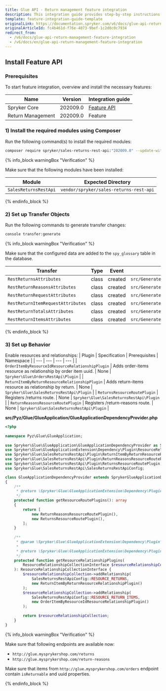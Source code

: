 ```yaml
---
title: Glue API - Return management feature integration
description: This integration guide provides step-by-step instructions on integrating Glue API - Return Management feature into your project.
template: feature-integration-guide-template
originalLink: https://documentation.spryker.com/v6/docs/glue-api-return-management-feature-integration
originalArticleId: fc4b461d-f76e-4873-9bef-1c2d0c0c7934
redirect_from:
  - /v6/docs/glue-api-return-management-feature-integration
  - /v6/docs/en/glue-api-return-management-feature-integration
---
```


## Install Feature API

### Prerequisites
To start feature integration, overview and install the necessary features:

| Name | Version | Integration guide |
| --- | --- | --- |
| Spryker Core | 202009.0 | [Feature API](/docs/scos/dev/feature-integration-guides/{{page.version}}/spryker-core-feature-integration.html) |
| Return Management | 202009.0 | Feature |

### 1) Install the required modules using Composer
Run the following command(s) to install the required modules:
```bash
composer require spryker/sales-returns-rest-api:"202009.0" --update-with-dependencies
```
{% info_block warningBox "Verification" %}

Make sure that the following modules have been installed:

| Module | Expected Directory |
| --- | --- |
| `SalesReturnsRestApi` | `vendor/spryker/sales-returns-rest-api` |

{% endinfo_block %}

### 2) Set up Transfer Objects
Run the following commands to generate transfer changes:
```bash
console transfer:generate
```
{% info_block warningBox "Verification" %}

Make sure that the configured data are added to the `spy_glossary` table  in the database.

| Transfer | Type | Event | Path |
| --- | --- | --- | --- |
| `RestReturnsAttributes` | class | created | `src/Generated/Shared/Transfer/RestReturnsAttributesTransfer` |
| `RestReturnReasonsAttributes` | class | created | `src/Generated/Shared/Transfer/RestReturnReasonsAttributesTransfer` |
| `RestReturnRequestAttributes` | class | created | `src/Generated/Shared/Transfer/RestReturnRequestAttributesTransfer` |
| `RestReturnItemRequestAttributes` | class | created | `src/Generated/Shared/Transfer/RestReturnItemRequestAttributesTransfer` |
| `RestReturnTotalsAttributes` | class | created | `src/Generated/Shared/Transfer/RestReturnTotalsAttributesTransfer` |
| `RestReturnItemsAttributes` | class | created | `src/Generated/Shared/Transfer/RestReturnItemsAttributesTransfer` |

{% endinfo_block %}

### 3) Set up Behavior
Enable resources and relationships:
| Plugin | Specification | Prerequisites | Namespace |
| --- | --- | --- | --- |
| `OrderItemByResourceIdResourceRelationshipPlugin` | Adds order-items resource as relationship by order item uuid. | None | `Spryker\Glue\OrdersRestApi\Plugin` |
| `ReturnItemByReturnResourceRelationshipPlugin` | Adds return-items resource as relationship by return. | None | `Spryker\Glue\SalesReturnsRestApi\Plugin` |
| `ReturnsResourceRoutePlugin` | Registers /returns route. | None | `Spryker\Glue\SalesReturnsRestApi\Plugin` |
| `ReturnReasonsResourceRoutePlugin` | Registers /return-reasons route. | None | `Spryker\Glue\SalesReturnsRestApi\Plugin` |

**src/Pyz/Glue/GlueApplication/GlueApplicationDependencyProvider.php**
```php
<?php
 
namespace Pyz\Glue\GlueApplication;
 
use Spryker\Glue\GlueApplication\GlueApplicationDependencyProvider as SprykerGlueApplicationDependencyProvider;
use Spryker\Glue\GlueApplicationExtension\Dependency\Plugin\ResourceRelationshipCollectionInterface;
use Spryker\Glue\SalesReturnsRestApi\Plugin\ReturnItemByReturnResourceRelationshipPlugin;
use Spryker\Glue\SalesReturnsRestApi\Plugin\ReturnReasonsResourceRoutePlugin;
use Spryker\Glue\SalesReturnsRestApi\Plugin\ReturnsResourceRoutePlugin;
use Spryker\Glue\SalesReturnsRestApi\SalesReturnsRestApiConfig;

class GlueApplicationDependencyProvider extends SprykerGlueApplicationDependencyProvider
{
    /**
     * @return \Spryker\Glue\GlueApplicationExtension\Dependency\Plugin\ResourceRoutePluginInterface[]
     */
    protected function getResourceRoutePlugins(): array
    {
        return [
            new ReturnReasonsResourceRoutePlugin(),
            new ReturnsResourceRoutePlugin(),
        ];
    }
 
    /**
     * @param \Spryker\Glue\GlueApplicationExtension\Dependency\Plugin\ResourceRelationshipCollectionInterface $resourceRelationshipCollection
     *
     * @return \Spryker\Glue\GlueApplicationExtension\Dependency\Plugin\ResourceRelationshipCollectionInterface
     */
    protected function getResourceRelationshipPlugins(
        ResourceRelationshipCollectionInterface $resourceRelationshipCollection
    ): ResourceRelationshipCollectionInterface {
        $resourceRelationshipCollection->addRelationship(
            SalesReturnsRestApiConfig::RESOURCE_RETURNS,
            new ReturnItemByReturnResourceRelationshipPlugin()
        );
        $resourceRelationshipCollection->addRelationship(
            SalesReturnsRestApiConfig::RESOURCE_RETURN_ITEMS,
            new OrderItemByResourceIdResourceRelationshipPlugin()
        );
 
        return $resourceRelationshipCollection;
    }
}
```

{% info_block warningBox "Verification" %}

Make sure that following endpoints are available now:
- `http://glue.mysprykershop.com/returns`
- `http://glue.mysprykershop.com/return-reasons`

Make sure that items from `http://glue.mysprykershop.com/orders` endpoint contain `isReturnable` and uuid properties.

{% endinfo_block %}
